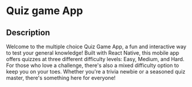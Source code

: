 # Quiz game App 

## Description 

Welcome to the multiple choice Quiz Game App, a fun and interactive way to test your general knowledge! 
Built with React Native, this mobile app offers quizzes at three different difficulty levels: Easy, Medium, and Hard. 
For those who love a challenge, there's also a mixed difficulty option to keep you on your toes. 
Whether you're a trivia newbie or a seasoned quiz master, there's something here for everyone!
